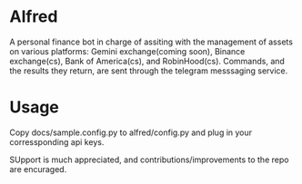 # Alfred
A personal finance bot in charge of assiting with the management of assets on various platforms: Gemini exchange(coming soon), Binance exchange(cs), Bank of America(cs), and RobinHood(cs).
Commands, and the results they return, are sent through the telegram messsaging service.
# Usage
Copy docs/sample.config.py to alfred/config.py and plug in your corressponding api keys.

SUpport is much appreciated, and contributions/improvements to the repo are encuraged.
